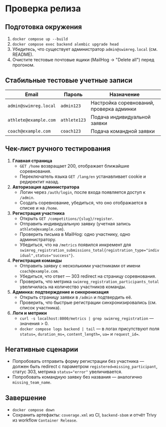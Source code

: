 # Проверка релиза

## Подготовка окружения

1. `docker compose up --build`
2. `docker compose exec backend alembic upgrade head`
3. Убедитесь, что существует администратор `admin@swimreg.local` (см. README).
4. Очистите тестовые почтовые ящики (MailHog → "Delete all") перед прогоном.

## Стабильные тестовые учетные записи

| Email | Пароль | Назначение |
| --- | --- | --- |
| `admin@swimreg.local` | `admin123` | Настройка соревнований, проверка админки |
| `athlete@example.com` | `athlete123` | Подача индивидуальной заявки |
| `coach@example.com` | `coach123` | Подача командной заявки |

## Чек-лист ручного тестирования

1. **Главная страница**
   - `GET /home` возвращает 200, отображает ближайшие соревнования.
   - Переключатель языка `GET /lang/en` устанавливает cookie и редиректит назад.
2. **Авторизация администратора**
   - Логин через `/auth/login`, после входа появляется доступ к `/admin`.
   - Создать соревнование, убедиться, что оно отображается в списке и на `/home`.
3. **Регистрация участника**
   - Открыть `GET /competitions/{slug}/register`.
   - Отправить индивидуальную заявку (учетная запись `athlete@example.com`).
   - Проверить письма в MailHog: одно участнику, одно администратору.
   - Убедиться, что на `/metrics` появился инкремент для
     `swimreg_registration_submissions_total{registration_type="individual",status="success"}`.
4. **Регистрация команды**
   - Отправить заявку с несколькими участниками от имени `coach@example.com`.
   - Убедиться, что ответ — 303 redirect на страницу соревнования.
   - Проверить, что метрика `swimreg_registration_participants_total` увеличилась
     на количество участников команды.
5. **Админка: подтверждение и синхронизация**
   - Открыть страницу заявки в `/admin` и подтвердить её.
   - Проверить, что быстрые регистрации синхронизировались (см. список участника).
6. **Логи и метрики**
   - `curl -s localhost:8000/metrics | grep swimreg_registration` — значения > 0.
   - `docker compose logs backend | tail` — в логах присутствуют поля
     `status=`, `duration_ms=`, `content_length=`, `ua=` и `request_id=`.

## Негативные сценарии

- Попробовать отправить форму регистрации без участника — должен быть redirect
  с параметром `registered=missing_participant`, статус 303, метрика
  `status="error"` увеличивается.
- Попробовать командную заявку без названия — аналогично `missing_team_name`.

## Завершение

- `docker compose down`
- Сохранить артефакты: `coverage.xml` из CI, `backend-sbom` и отчёт Trivy из
  workflow `Container Release`.
